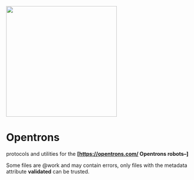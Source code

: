 <img src="https://opentrons.com/static/ot-logo-full-544e4c50c213cdbd691eef6da4eefdf1.png" width=300px>

# Opentrons
protocols and utilities for the **[https://opentrons.com/ Opentrons robots–]**

Some files are @work and may contain errors, only files with the metadata attribute **validated** can be trusted.
